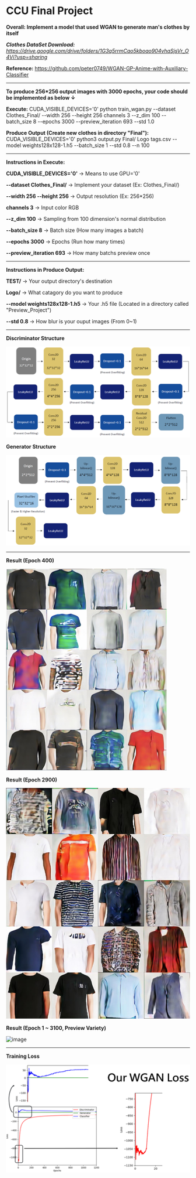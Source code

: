 # CCU Final Project

**Overall: Implement a model that used WGAN to generate man's clothes by itself**

***Clothes DataSet Download:** https://drive.google.com/drive/folders/1G3q5rrmCao5kboao904vhaSjsVr_O4Vi?usp=sharing*

**Reference:** https://github.com/peter0749/WGAN-GP-Anime-with-Auxiliary-Classifier

---

**To produce 256*256 output images with 3000 epochs, your code should be implemented as below ↓**

**Execute:** CUDA_VISIBLE_DEVICES='0' python train_wgan.py --dataset Clothes_Final/
 --width 256 --height 256 channels 3 --z_dim 100 --batch_size 8 --epochs 3000 --preview_iteration 693 --std 1.0
 
**Produce Output (Create new clothes in directory "Final"):** CUDA_VISIBLE_DEVICES='0' python3 output.py Final/ Logo tags.csv --model weights128x128-1.h5 --batch_size 1 --std 0.8 --n 100
 
---

**Instructions in Execute:**

**CUDA_VISIBLE_DEVICES='0'** → Means to use GPU='0'

**--dataset Clothes_Final/** → Implement your dataset (Ex: Clothes_Final/)

**--width 256 --height 256** → Output resolution (Ex: 256*256)

**channels 3** → Input color RGB

**--z_dim 100** → Sampling from 100 dimension's normal distribution

**--batch_size 8** → Batch size (How many images a batch)

**--epochs 3000** → Epochs (Run how many times)

**--preview_iteration 693** → How many batchs preview once
 
---

**Instructions in Produce Output:**

**TEST/** → Your output directory's destination

**Logo/** → What catagory do you want to produce

**--model weights128x128-1.h5** → Your .h5 file (Located in a directory called "Preview_Project")

**--std 0.8** → How blur is your ouput images (From 0~1)

---

**Discriminator Structure**

![image](https://github.com/KBLin1996/CCU-Final-Project/blob/master/Discriminator.PNG)

**Generator Structure**

![image](https://github.com/KBLin1996/CCU-Final-Project/blob/master/Generator.PNG)

---

**Result (Epoch 400)**

![image](https://github.com/KBLin1996/CCU-Final-Project/blob/master/Epoch400.PNG)

**Result (Epoch 2900)**

![image](https://github.com/KBLin1996/CCU-Final-Project/blob/master/Epoch%202900.jpg)

**Result (Epoch 1 ~ 3100, Preview Variety)**

![image](https://github.com/KBLin1996/CCU-Final-Project_WGAN/blob/master/1~3100Epochs.gif)

---

**Training Loss**

![image](https://github.com/KBLin1996/CCU-Final-Project/blob/master/Loss.PNG)
